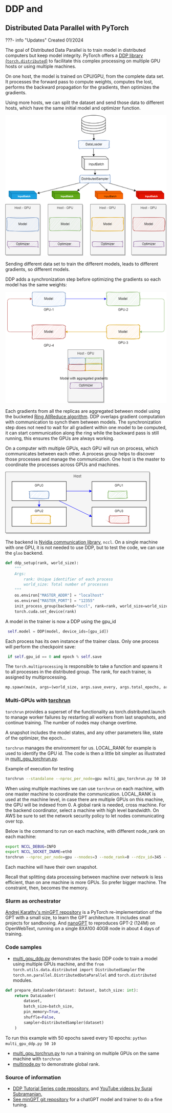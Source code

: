 # DDP and 

## Distributed Data Parallel with PyTorch

???- info "Updates"
    Created 01/2024

The goal of Distributed Data Parallel is to train model in distributed computers but keep model integrity. PyTorch offers a [DDP library (`torch.distributed`)](https://pytorch.org/tutorials/beginner/dist_overview.html) to facilitate this complex processing on multiple GPU hosts or using multiple machines.

On one host, the model is trained on CPU/GPU, from the complete data set. It processes the forward pass to compute weights, computes the lost, performs the backward propagation for the gradients, then optimizes the gradients. 

Using more hosts, we can split the dataset and send those data to different hosts, which have the same initial model and optimizer function.

![](./diagrams/ddp-1.drawio.png)

Sending different data set to train the different models, leads to different gradients, so different models.

DDP adds a synchronization step before optimizing the gradients so each model has the same weights:

![](./diagrams/ddp-2.drawio.png)

Each gradients from all the replicas are aggregated between model using the bucketed [Ring AllReduce algorithm](https://towardsdatascience.com/visual-intuition-on-ring-allreduce-for-distributed-deep-learning-d1f34b4911da). DDP overlaps gradient computation with communication to synch them between models. The synchronization step does not need to wait for all gradient within one model to be computed, it can start communication along the ring while the backward pass is still running, this ensures the GPUs are always working.

On a computer with multiple GPUs, each GPU will run on process, which communicates between each other. A process group helps to discover those processes and manage the communication. One host is the master to coordinate the processes across GPUs and machines. 

![](./diagrams/ddp-3.drawio.png)

The backend is [Nvidia communication library](https://docs.nvidia.com/deeplearning/nccl/install-guide/index.html#overview), `nccl`. On a single machine with one GPU, it is not needed to use DDP, but to test the code, we can use the `gloo` backend.

```python
def ddp_setup(rank, world_size):
    """
    Args:
        rank: Unique identifier of each process
        world_size: Total number of processes
    """
    os.environ["MASTER_ADDR"] = "localhost"
    os.environ["MASTER_PORT"] = "12355"
    init_process_group(backend="nccl", rank=rank, world_size=world_size)
    torch.cuda.set_device(rank)
```

A model in the trainer is now a DDP using the gpu_id

```python
 self.model = DDP(model, device_ids=[gpu_id])
```

Each process has its own instance of the trainer class. Only one process will perform the checkpoint save:

```python
 if self.gpu_id == 0 and epoch % self.save
```

The `torch.multiprocessing` is responsible to take a function and spawns it to all processes in the distributed group. The rank, for each trainer, is assigned by multiprocessing.

```python
mp.spawn(main, args=(world_size, args.save_every, args.total_epochs, args.batch_size), nprocs=world_size)
```

### Multi-GPUs with [torchrun](https://pytorch.org/docs/stable/elastic/run.html)

`torchrun` provides a superset of the functionality as torch.distributed.launch to manage worker failures by restarting all workers from last snapshots, and continue training. The number of nodes may change overtime.

A snapshot includes the model states, and any other parameters like, state of the optimizer, the epoch...

`torchrun` manages the environment for us. LOCAL_RANK for example is used to identify the GPU id. The code is then a little bit simpler as illustrated in [multi_gpu_torchrun.py](https://github.com/jbcodeforce/ML-studies/tree/master/pytorch/ddp/multi_gpu_torchrun.py).

Example of execution for testing

```sh
torchrun --standalone --nproc_per_node=gpu multi_gpu_torchrun.py 50 10
```

When using multiple machines we can use `torchrun` on each machine, with one master machine to coordinate the communication. LOCAL_RANK is used at the machine level, in case there are multiple GPUs on this machine, the GPU will be indexed from 0. A global rank is needed, cross machine. For the backend coordinator, select a machine with high level bandwidth. On AWS be sure to set the network security policy to let nodes communicating over tcp. 

Below is the command to run on each machine, with different node_rank on each machine:

```sh
export NCCL_DEBUG=INFO
export NCCL_SOCKET_INAME=eth0
torchrun --nproc_per_node=gpu --nnodes=3 --node_rank=0 --rdzv_id=345 --rdzv_backend=c10d --rdzv_endpoint=1720.30.23.101:29603 multi_gpu_torchrun.py 50 10
```

Each machine will have their own snapshot. 

Recall that splitting data processing between machine over network is less efficient, than on  ane machine is more GPUs. So prefer bigger machine. The constraint, then, becomes the memory.

### Slurm as orchestrator

[Andrej Karathy's minGPT repository](https://github.com/karpathy/minGPT) is a PyTorch re-implementation of the GPT with a small size, to learn the GPT architecture. It includes small projects for sandboxing. And [nanoGPT](https://github.com/karpathy/nanoGPT) to reproduces GPT-2 (124M) on OpenWebText, running on a single 8XA100 40GB node in about 4 days of training.

### Code samples

* [multi_gpu_ddp.py](https://github.com/jbcodeforce/ML-studies/tree/master/pytorch/ddp/multi_gpu_ddp.py) demonstrates the basic DDP code to train a model using multiple GPUs machine, and the `from torch.utils.data.distributed import DistributedSampler` the `torch.nn.parallel.DistributedDataParallel` and `torch.distributed` modules. 

```python
def prepare_dataloader(dataset: Dataset, batch_size: int):
    return DataLoader(
        dataset,
        batch_size=batch_size,
        pin_memory=True,
        shuffle=False,
        sampler=DistributedSampler(dataset)
    )

```

To run this example with 50 epochs saved every 10 epochs: `python multi_gpu_ddp.py 50 10 `

* [multi_gpu_torchrun.py](https://github.com/jbcodeforce/ML-studies/tree/master/pytorch/ddp/multi_gpu_torchrun.py) to run a training on multiple GPUs on the same machine with `torchrun`
* [multinode.py](https://github.com/jbcodeforce/ML-studies/tree/master/pytorch/ddp/multinode.py) to demonstrate global rank.


### Source of information

* [DDP Tutorial Series code repository.](https://github.com/pytorch/examples/tree/main/distributed/ddp-tutorial-series) and [YouTube videos by Suraj Subramanian.](https://www.youtube.com/playlist?list=PL_lsbAsL_o2CSuhUhJIiW0IkdT5C2wGWj)
* [See minGPT git repository](https://github.com/subramen/minGPT-ddp) for a chatGPT model and trainer to do a fine tuning.